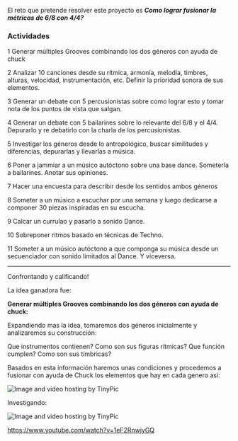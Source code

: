 El reto que pretende resolver este proyecto es
*__Como lograr fusionar la métricas de 6/8 con 4/4?__* 




### Actividades

1  Generar múltiples Grooves combinando los dos géneros con ayuda de chuck

2 Analizar 10 canciones desde su rítmica, armonía, melodía, timbres, alturas, velocidad, instrumentación, etc. Definir la prioridad sonora de sus elementos.   

3 Generar un debate con 5 percusionistas sobre como lograr esto y tomar nota de los puntos de vista que salgan.   

4 Generar un debate con 5 bailarines sobre lo relevante del 6/8 y el 4/4. Depurarlo y re debatirlo con la charla de los percusionistas.     

5 Investigar los géneros desde lo antropológico, buscar similitudes y diferencias, depurarlas y llevarlas a música.    

6 Poner a jammiar a un músico autóctono sobre una base dance. Someterla a bailarines. Anotar sus opiniones.   

7 Hacer una encuesta para describir desde los sentidos ambos géneros

8 Someter a un músico a escuchar por una semana y luego dedicarse a componer 30 piezas inspiradas en su escucha.

9 Calcar un currulao y pasarlo a sonido Dance.

10 Sobreponer ritmos basado en técnicas de Techno.

11 Someter a un músico autóctono a que componga su música desde un secuenciador con sonido limitados al Dance. Y viceversa. 

-----------------------------

Confrontando y calificando!


La idea ganadora fue:   


**Generar múltiples Grooves combinando los dos géneros con ayuda de chuck:**
 
Expandiendo mas la idea, tomaremos dos géneros inicialmente y analizaremos su construcción:

Que instrumentos contienen?
Como son sus figuras rítmicas?
Que función cumplen?
Como son sus tímbricas?

Basados en esta información haremos unas condiciones y procedemos a fusionar con ayuda de Chuck 
los elementos que hay en cada genero así: 

<img src="http://i57.tinypic.com/mwyuki.png" border="0" alt="Image and video hosting by TinyPic"></a>

Investigando:

<img src="http://i57.tinypic.com/mwyuki.png" border="0" alt="Image and video hosting by TinyPic"></a>

https://www.youtube.com/watch?v=1eF2RnwjyGQ


